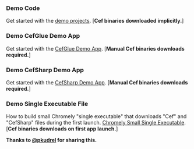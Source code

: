 ### Demo Code
Get started with the [demo projects](https://github.com/mattkol/Chromely/tree/master/src/Demos). [**Cef binaries downloaded implicitly.**]

### Demo CefGlue Demo App
Get started with the [CefGlue Demo App](https://github.com/mattkol/Chromely/tree/master/Demos/cefglue_demo_binaries). [**Manual Cef binaries downloads required.**]

### Demo CefSharp Demo App
Get started with the [CefSharp Demo App](https://github.com/mattkol/Chromely/tree/master/Demos/cefsharp_demo_binaries). [**Manual Cef binaries downloads required.**]

### Demo Single Executable File
How to build  small Chromely "single executable" that downloads "Cef" and "CefSharp" files during the first launch.
[Chromely Small Single Executable](https://github.com/pkudrel/ChromelySmallSingleExecutable). [**Cef binaries downloads on first app launch.**]

**Thanks to [@pkudrel](https://github.com/pkudrel) for sharing this.**

